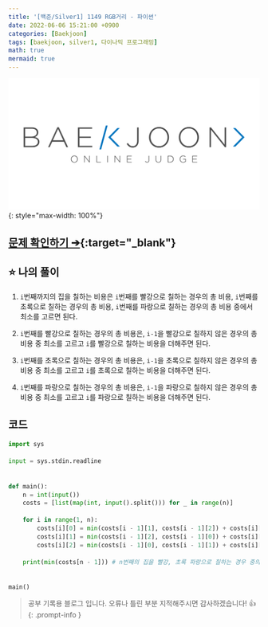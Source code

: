 ```yaml
---
title: '[백준/Silver1] 1149 RGB거리 - 파이썬'
date: 2022-06-06 15:21:00 +0900
categories: [Baekjoon]
tags: [baekjoon, silver1, 다이나믹 프로그래밍]
math: true
mermaid: true
---
```


![](/assets/images/banners/baekjoon_banner.png){: style="max-width: 100%"}

## [문제 확인하기 ➔](https://www.acmicpc.net/problem/1149){:target="_blank"}

## ⭐️ 나의 풀이

1. `i`번째까지의 집을 칠하는 비용은 `i`번째를 빨강으로 칠하는 경우의 총 비용, `i`번째를 초록으로 칠하는 경우의 총 비용, `i`번째를 파랑으로 칠하는 경우의 총 비용 중에서 최소를 고르면 된다.

2. `i`번째를 빨강으로 칠하는 경우의 총 비용은, `i-1`을 빨강으로 칠하지 않은 경우의 총 비용 중 최소를 고르고 `i`를 빨강으로 칠하는 비용을 더해주면 된다.

3. `i`번째를 초록으로 칠하는 경우의 총 비용은, `i-1`을 초록으로 칠하지 않은 경우의 총 비용 중 최소를 고르고 `i`를 초록으로 칠하는 비용을 더해주면 된다.

4. `i`번째를 파랑으로 칠하는 경우의 총 비용은, `i-1`을 파랑으로 칠하지 않은 경우의 총 비용 중 최소를 고르고 `i`를 파랑으로 칠하는 비용을 더해주면 된다.

## 코드

```python
import sys

input = sys.stdin.readline


def main():
    n = int(input())
    costs = [list(map(int, input().split())) for _ in range(n)]

    for i in range(1, n):
        costs[i][0] = min(costs[i - 1][1], costs[i - 1][2]) + costs[i][0] # i번째가 빨강인 경우
        costs[i][1] = min(costs[i - 1][2], costs[i - 1][0]) + costs[i][1] # i번째가 초록인 경우
        costs[i][2] = min(costs[i - 1][0], costs[i - 1][1]) + costs[i][2] # i번째가 파랑인 경우

    print(min(costs[n - 1])) # n번째의 집을 빨강, 초록 파랑으로 칠하는 경우 중의 최소를 고르면 된다


main()
```

> 공부 기록용 블로그 입니다. 오류나 틀린 부분 지적해주시면 감사하겠습니다! 👍
{: .prompt-info }